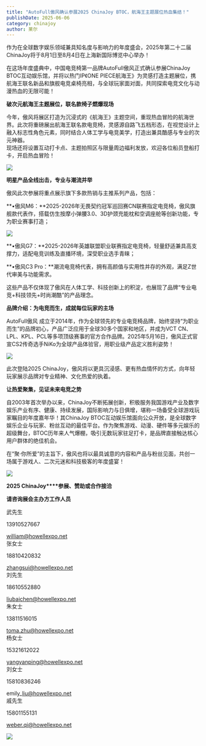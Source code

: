 ```yaml
---
title: "AutoFull傲风确认参展2025 ChinaJoy BTOC，航海王主题展位热血集结！"
publishDate: 2025-06-06
category: chinajoy
author: 莱尔
---
```


作为在全球数字娱乐领域兼具知名度与影响力的年度盛会，2025年第二十二届ChinaJoy将于8月1日至8月4日在上海新国际博览中心举办！

在这场年度盛典中，中国电竞椅第一品牌AutoFull傲风正式确认参展ChinaJoy BTOC互动娱乐馆，并将以热门IP《ONE PIECE航海王》为灵感打造主题展位，携航海王联名新品和旗舰电竞桌椅亮相，与全球玩家面对面，共同探索电竞文化与动漫热血的无限可能！

**破次元航海王主题展位，联名款椅子燃爆现场**

今年，傲风将展区打造为沉浸式的《航海王》主题空间，重现热血冒险的航海世界。此次将重磅展出航海王联名款电竞椅，灵感源自路飞五档形态，在视觉设计上融入标志性角色元素，同时结合人体工学与电竞美学，打造出兼具酷感与专业的次元神器。  
现场还将设置互动打卡点、主题拍照区与限量周边福利发放，欢迎各位船员登船打卡，开启热血冒险！

![](https://ec-net-1251389766.cos.ap-shanghai.myqcloud.com/wp-content/uploads/2025/06/20250606155346898.png)

**明星产品全线出击，专业与潮流并举**

傲风此次参展将重点展示旗下多款热销与主推系列产品，包括：

**•傲风M6：**2025-2026年无畏契约冠军巡回赛CN联赛指定电竞椅，傲风旗舰款代表作，搭载仿生按摩小弹腰3.0、3D护颈充能枕和空调座舱等创新功能，专为职业赛事打造；

![](https://ec-net-1251389766.cos.ap-shanghai.myqcloud.com/wp-content/uploads/2025/06/20250606155350927.png)

**•傲风G7：**2025-2026年英雄联盟职业联赛指定电竞椅，轻量舒适兼具高支撑力，适配电竞训练及直播环境，深受职业选手青睐；

**•傲风C3 Pro：**潮流电竞椅代表，拥有高颜值与实用性并存的外观，满足Z世代审美与功能需求。

这些产品不仅体现了傲风在人体工学、科技创新上的积淀，也展现了品牌“专业电竞+科技领先+时尚潮酷”的产品理念。

**品牌介绍：为电竞而生，成就每位玩家的主场**

AutoFull傲风 成立于2014年，作为全球领先的专业电竞椅品牌，始终坚持“为职业而生”的品牌初心，产品广泛应用于全球30多个国家和地区，并成为VCT CN、LPL、KPL、PCL等多项顶级赛事的官方合作品牌。2025年5月16日，傲风正式官宣CS2传奇选手NiKo为全球产品体验官，用职业级产品定义胜利姿势！

![](https://ec-net-1251389766.cos.ap-shanghai.myqcloud.com/wp-content/uploads/2025/06/20250606155354205-768x1024.png)

此次登陆2025 ChinaJoy，傲风将以更具沉浸感、更有热血情怀的方式，向年轻玩家展示品牌对专业精神、文化热爱的执着。

**让热爱聚集，见证未来电竞之势**

自2003年首次举办以来，ChinaJoy不断拓展创新，积极服务我国游戏产业及数字娱乐产业有序、健康、持续发展，国际影响力与日俱增，堪称一场备受全球游戏玩家瞩目的年度嘉年华！其ChinaJoy BTOC互动娱乐馆面向公众开放，是全球数字娱乐企业与玩家、粉丝互动的最佳平台。作为聚焦游戏、动漫、硬件等多元娱乐的超级舞台，BTOC历年来人气爆棚，吸引无数玩家驻足打卡，是品牌直接触达核心用户群体的绝佳机会。

在“聚·你所爱”的主旨下，傲风也将以最具诚意的内容和产品与粉丝见面，共创一场属于游戏人、二次元迷和科技极客的年度盛宴！

![](https://ec-net-1251389766.cos.ap-shanghai.myqcloud.com/wp-content/uploads/2025/06/20250606155359159.png)

**2025 ChinaJoy****参展、赞助或合作接洽**

**请咨询展会主办方工作人员**

武先生

13910527667

william@howellexpo.net  
张女士

18810420832

zhangsui@howellexpo.net  
刘先生

18610552880

liubaichen@howellexpo.net  
朱女士

13811516015

toma.zhu@howellexpo.net  
杨女士

15321612022

yangyanping@howellexpo.net  
刘女士

15810836246

emily\_liu@howellexpo.net  
戚先生

15801155131

weber.qi@howellexpo.net

![](https://ec-net-1251389766.cos.ap-shanghai.myqcloud.com/wp-content/uploads/2025/06/20250606155408435.png)
